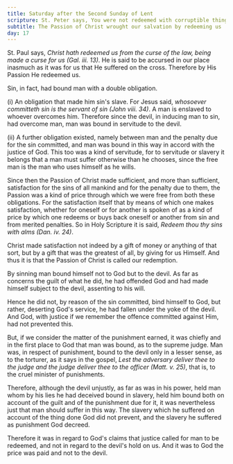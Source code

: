 ```yaml
---
title: Saturday after the Second Sunday of Lent
scripture: St. Peter says, You were not redeemed with corruptible things as gold or silver, from your vain conversation of the tradition of your fathers but with the precious blood of Christ, as of a lamb unspotted and undefiled (I Pet. 1. 18)
subtitle: The Passion of Christ wrought our salvation by redeeming us
day: 17
---
```


St. Paul says, _Christ hath redeemed us from the curse of the law, being made a curse for us (Gal. iii. 13)_. He is said to be accursed in our place inasmuch as it was for us that He suffered on the cross. Therefore by His Passion He redeemed us.

Sin, in fact, had bound man with a double obligation.

(i) An obligation that made him sin's slave. For Jesus said, _whosoever committeth sin is the servant of sin (John viii. 34)_. A man is enslaved to whoever overcomes him. Therefore since the devil, in inducing man to sin, had overcome man, man was bound in servitude to the devil.

(ii) A further obligation existed, namely between man and the penalty due for the sin committed, and man was bound in this way in accord with the justice of God. This too was a kind of servitude, for to servitude or slavery it belongs that a man must suffer otherwise than he chooses, since the free man is the man who uses himself as he wills.

Since then the Passion of Christ made sufficient, and more than sufficient, satisfaction for the sins of all mankind and for the penalty due to them, the Passion was a kind of price through which we were free from both these obligations. For the satisfaction itself that by means of which one makes satisfaction, whether for oneself or for another is spoken of as a kind of price by which one redeems or buys back oneself or another from sin and from merited penalties. So in Holy Scripture it is said, _Redeem thou thy sins with alms (Dan. iv. 24)_.

Christ made satisfaction not indeed by a gift of money or anything of that sort, but by a gift that was the greatest of all, by giving for us Himself. And thus it is that the Passion of Christ is called our redemption.

By sinning man bound himself not to God but to the devil. As far as concerns the guilt of what he did, he had offended God and had made himself subject to the devil, assenting to his will.

Hence he did not, by reason of the sin committed, bind himself to God, but rather, deserting God's service, he had fallen under the yoke of the devil. And God, with justice if we remember the offence committed against Him, had not prevented this.

But, if we consider the matter of the punishment earned, it was chiefly and in the first place to God that man was bound, as to the supreme judge. Man was, in respect of punishment, bound to the devil only in a lesser sense, as to the torturer, as it says in the gospel, _Lest the adversary deliver thee to the judge and the judge deliver thee to the officer (Matt. v. 25)_, that is, to the cruel minister of punishments.

Therefore, although the devil unjustly, as far as was in his power, held man whom by his lies he had deceived bound in slavery, held him bound both on account of the guilt and of the punishment due for it, it was nevertheless just that man should suffer in this way. The slavery which he suffered on account of the thing done God did not prevent, and the slavery he suffered as punishment God decreed.

Therefore it was in regard to God's claims that justice called for man to be redeemed, and not in regard to the devil's hold on us. And it was to God the price was paid and not to the devil.
